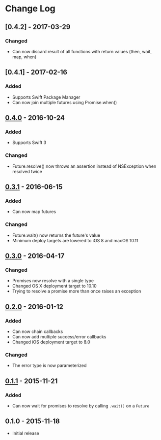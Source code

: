 # Change Log

## [0.4.2] - 2017-03-29
### Changed
- Can now discard result of all functions with return values (then, wait, map, when)

## [0.4.1] - 2017-02-16
### Added
- Supports Swift Package Manager
- Can now join multiple futures using Promise.when()

## [0.4.0] - 2016-10-24
### Added
- Supports Swift 3

### Changed
- Future.resolve() now throws an assertion instead of NSException when resolved twice

## [0.3.1] - 2016-06-15
### Added
- Can now map futures

### Changed
- Future.wait() now returns the future's value
- Minimum deploy targets are lowered to iOS 8 and macOS 10.11

## [0.3.0] - 2016-04-17
### Changed
- Promises now resolve with a single type
- Changed OS X deployment target to 10.10
- Trying to resolve a promise more than once raises an exception

## [0.2.0] - 2016-01-12
### Added
- Can now chain callbacks
- Can now add multiple success/error callbacks
- Changed iOS deployment target to 8.0

### Changed
- The error type is now parameterized

## [0.1.1] - 2015-11-21
### Added
- Can now wait for promises to resolve by calling `.wait()` on a `Future`

## 0.1.0 - 2015-11-18
- Initial release

[0.1.1]: https://github.com/cbguder/CBGPromise/compare/v0.1.0...v0.1.1
[0.2.0]: https://github.com/cbguder/CBGPromise/compare/v0.1.1...v0.2.0
[0.3.0]: https://github.com/cbguder/CBGPromise/compare/v0.2.0...v0.3.0
[0.3.1]: https://github.com/cbguder/CBGPromise/compare/v0.3.0...v0.3.1
[0.4.0]: https://github.com/cbguder/CBGPromise/compare/v0.3.1...v0.4.0
